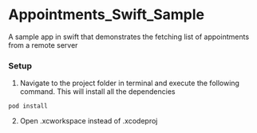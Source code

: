 # Appointments_Swift_Sample
A sample app in swift that demonstrates the fetching list of appointments from a remote server

### Setup
1) Navigate to the project folder in terminal and execute the following command. This will install all the dependencies
```
pod install
```
2) Open <project>.xcworkspace instead of <project>.xcodeproj
